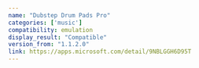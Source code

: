 ```yaml
---
name: "Dubstep Drum Pads Pro"
categories: ['music']
compatibility: emulation
display_result: "Compatible"
version_from: "1.1.2.0"
link: https://apps.microsoft.com/detail/9NBLGGH6D95T
---
```

